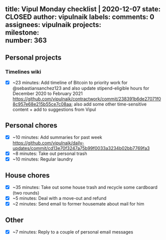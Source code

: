title:	Vipul Monday checklist | 2020-12-07
state:	CLOSED
author:	vipulnaik
labels:	
comments:	0
assignees:	vipulnaik
projects:	
milestone:	
number:	363
--
## Personal projects

### Timelines wiki

- [x] ~23 minutes: Add timeline of Bitcoin to priority work for @sebastiansanchez123 and also update stipend-eligible hours for December 2020 to February 2021 https://github.com/vipulnaik/contractwork/commit/238391b6de27071f08c957e68e215b55ce7c08aa; also add some other time-sensitive content + add to suggestions from Vipul

## Personal chores

- [x] ~10 minutes: Add summaries for past week https://github.com/vipulnaik/daily-updates/commit/cd13e70f3247a75b99f0033a3234b02bb7769fa3
- [x] ~8 minutes: Take out personal trash
- [x] ~10 minutes: Regular laundry

## House chores

- [x] ~35 minutes: Take out some house trash and recycle some cardboard (two rounds)
- [x] ~5 minutes: Deal with a move-out and refund
- [x] ~2 minutes: Send email to former housemate about mail for him

## Other

- [x] ~7 minutes: Reply to a couple of personal email messages
